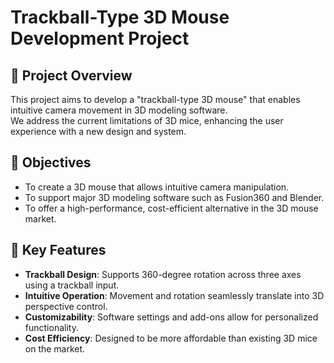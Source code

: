 # Trackball-Type 3D Mouse Development Project

## 📌 Project Overview
This project aims to develop a "trackball-type 3D mouse" that enables intuitive camera movement in 3D modeling software.  
We address the current limitations of 3D mice, enhancing the user experience with a new design and system.

## 🎯 Objectives
- To create a 3D mouse that allows intuitive camera manipulation.
- To support major 3D modeling software such as Fusion360 and Blender.
- To offer a high-performance, cost-efficient alternative in the 3D mouse market.

## 🌟 Key Features
- **Trackball Design**: Supports 360-degree rotation across three axes using a trackball input.
- **Intuitive Operation**: Movement and rotation seamlessly translate into 3D perspective control.
- **Customizability**: Software settings and add-ons allow for personalized functionality.
- **Cost Efficiency**: Designed to be more affordable than existing 3D mice on the market.
